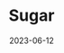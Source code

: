 ---
title: 'Sugar'
date: '2023-06-12' 
metatag: '' 
inventory: '40' 
draft: false 
# meta description 
shortDescripton: ''
description: 'Sweeteners'
longdescription: ''
tags: ''
brand: ''
subCategory: ''
unit: 'Unit'
sellCount: '0'
featured: False
# product Price
price: '150.0'
# Product Short Description
productID: '2FF136E8-1BFF-ED11-996D-005056B3A416'
type: 'products'
category: 'Sweeteners' 
thumnailproduct: 'https://eraconnect.blob.core.windows.net/product-images/basics/184adb43-5746-4b1b-8410-79972a6a2264.webp' 
images:
  - image: 'https://eraconnect.blob.core.windows.net/product-images/basics/184adb43-5746-4b1b-8410-79972a6a2264.webp'  
Variants:
---